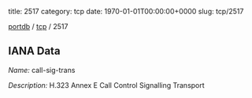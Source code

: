 title: 2517
category: tcp
date: 1970-01-01T00:00:00+0000
slug: tcp/2517

[portdb](/) / [tcp](/category/tcp.html) / 2517


## IANA Data

_Name:_ call-sig-trans

_Description:_ H.323 Annex E Call Control Signalling Transport

